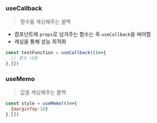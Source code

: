 ### useCallback
> 함수를 캐싱해주는 콜백
- 컴포넌트에 `props`로 넘겨주는 함수는 꼭 `useCallback`을 써야함
- 캐싱을 통해 성능 최적화
```jsx
const testFunction = useCallback(()=>{
  // 함수 내용
},[])
```

### useMemo
> 값을 캐싱해주는 콜백
```jsx
const style = useMemo(()=>{
  {marginTop:10}
},[])
```
